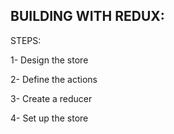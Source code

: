 ## BUILDING WITH REDUX:

STEPS:

1- Design the store

2- Define the actions

3- Create a reducer

4- Set up the store